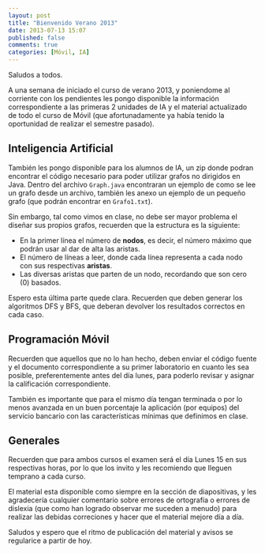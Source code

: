 ```yaml
---
layout: post
title: "Bienvenido Verano 2013"
date: 2013-07-13 15:07
published: false
comments: true
categories: [Móvil, IA]
---
```


Saludos a todos.

A una semana de iniciado el curso de verano 2013, y poniendome al corriente con los pendientes les pongo disponible la información correspondiente a las primeras 2 unidades de IA y el material actualizado de todo el curso de Móvil (que afortunadamente ya había tenido la oportunidad de realizar el semestre pasado).

<!-- more -->

## Inteligencia Artificial

También les pongo disponible para los alumnos de IA, un zip donde podran encontrar el código necesario para poder utilizar grafos no dirigidos en Java. Dentro del archivo `Graph.java` encontraran un ejemplo de como se lee un grafo desde un archivo, también les anexo un ejemplo de un pequeño grafo (que podrán encontrar en `Grafo1.txt`).

Sin embargo, tal como vimos en clase, no debe ser mayor problema el diseñar sus propios grafos, recuerden que la estructura es la siguiente:

- En la primer línea el número de __nodos__, es decir, el número máximo que podrán usar al dar de alta las aristas.
- El número de líneas a leer, donde cada línea representa a cada nodo con sus respectivas __aristas__.
- Las diversas aristas que parten de un nodo, recordando que son cero (0) basados.

Espero esta última parte quede clara. Recuerden que deben generar los algoritmos DFS y BFS, que deberan devolver los resultados correctos en cada caso.

## Programación Móvil

Recuerden que aquellos que no lo han hecho, deben enviar el código fuente y el documento correspondiente a su primer laboratorio en cuanto les sea posible, preferentemente antes del día lunes, para poderlo revisar y asignar la calificación correspondiente.

También es importante que para el mismo día tengan terminada o por lo menos avanzada en un buen porcentaje la aplicación (por equipos) del servicio bancario con las características mínimas que definimos en clase.

## Generales

Recuerden que para ambos cursos el examen será el día Lunes 15 en sus respectivas horas, por lo que los invito y les recomiendo que lleguen temprano a cada curso.

El material esta disponible como siempre en la sección de diapositivas, y les agradecería cualquier comentario sobre errores de ortografía o errores de dislexia (que como han logrado observar me suceden a menudo) para realizar las debidas correciones y hacer que el material mejore día a día.

Saludos y espero que el ritmo de publicación del material y avisos se regularice a partir de hoy.